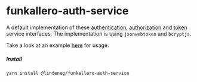 # funkallero-auth-service

A default implementation of these [authentication](https://github.com/Lindeneg/funkallero/blob/master/packages/funkallero-core/src/service/authentication-service.ts), [authorization](https://github.com/Lindeneg/funkallero/blob/master/packages/funkallero-core/src/service/authorization-service.ts) and [token](https://github.com/Lindeneg/funkallero/blob/master/packages/funkallero-core/src/service/token-service.ts) service interfaces. The implementation is using `jsonwebtoken` and `bcryptjs`.

Take a look at an example [here](https://github.com/Lindeneg/funkallero/tree/master/example) for usage.

##### Install

`yarn install @lindeneg/funkallero-auth-service`
